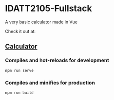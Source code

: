 # IDATT2105-Fullstack

A very basic calculator made in Vue

Check it out at:

## <a href='http://www.somflytta.me'>Calculator</a>




### Compiles and hot-reloads for development
```
npm run serve
```

### Compiles and minifies for production
```
npm run build
```
